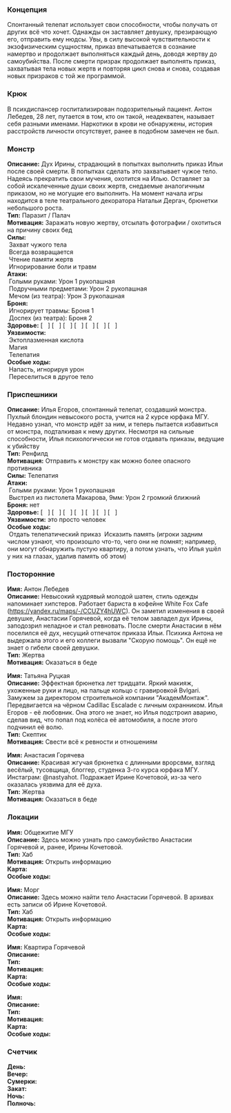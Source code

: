 ### Концепция

Спонтанный телепат использует свои способности, чтобы получать от других всё что хочет. Однажды он заставляет девушку, презирающую его, отправить ему нюдсы. Увы, в силу высокой чувствительности к экзофизическим сущностям, приказ впечатывается в сознание намертво и продолжает выполняться каждый день, доводя жертву до самоубийства. После смерти призрак продолжает выполнять приказ, захватывая тела новых жертв и повторяя цикл снова и снова, создавая новых призраков с той же программой.

### Крюк

В психдиспансер госпитализирован подозрительный пациент. Антон Лебедев, 28 лет, путается в том, кто он такой, неадекватен, называет себя разными именами. Наркотики в крови не обнаружены, история расстройств личности отсутствует, ранее в подобном замечен не был.

### Монстр

**Описание:** Дух Ирины, страдающий в попытках выполнить приказ Ильи после своей смерти. В попытках сделать это захватывает чужое тело. Надеясь прекратить свои мучения, охотится на Илью. Оставляет за собой искалеченные души своих жертв, снедаемые аналогичным приказом, но не могущие его выполнить. На момент начала игры находится в теле театрального декоратора Натальи Дергач, брюнетки небольшого роста.  
**Тип:** Паразит / Палач  
**Мотивация:** Заражать новую жертву, отсылать фотографии / охотиться на причину своих бед   
**Силы:**  
&nbsp;Захват чужого тела  
&nbsp;Всегда возвращается  
&nbsp;Чтение памяти жертв  
&nbsp;Игнорирование боли и травм  
**Атаки:**  
&nbsp;Голыми руками: Урон 1 рукопашная  
&nbsp;Подручными предметами: Урон 2 рукопашная  
&nbsp;Мечом (из театра): Урон 3 рукопашная  
**Броня:**  
&nbsp;Игнорирует травмы: Броня 1  
&nbsp;Доспех (из театра): Броня 2  
**Здоровье:**  [ &nbsp; ] [ &nbsp; ] [ &nbsp; ] [ &nbsp; ] [ &nbsp; ] [ &nbsp; ] [ &nbsp; ]  
**Уязвимости:**  
&nbsp;Эктоплазменная кислота  
&nbsp;Магия  
&nbsp;Телепатия  
**Особые ходы:**  
&nbsp;Напасть, игнорируя урон  
&nbsp;Переселиться в другое тело  

### Приспешники

**Описание:** Илья Егоров, спонтанный телепат, создавший монстра. Пухлый блондин невысокого роста, учится на 2 курсе юрфака МГУ. Недавно узнал, что монстр идёт за ним, и теперь пытается избавиться от монстра, подталкивая к нему других. Несмотря на сильные способности, Илья психологически не готов отдавать приказы, ведущие к убийству  
**Тип:** Ренфилд  
**Мотивация:** Отправить к монстру как можно более опасного противника  
**Силы:** Телепатия  
**Атаки:**  
&nbsp;Голыми руками: Урон 1 рукопашная  
&nbsp;Выстрел из пистолета Макарова, 9мм: Урон 2 громкий ближний  
**Броня:** нет  
**Здоровье:**  [ &nbsp; ] [ &nbsp; ] [ &nbsp; ] [ &nbsp; ] [ &nbsp; ] [ &nbsp; ] [ &nbsp; ]  
**Уязвимости:**  это просто человек  
**Особые ходы:**  
&nbsp;Отдать телепатический приказ
&nbsp;Исказить память (игроки задним числом узнают, что произошло что-то, чего они не помнят; например, они могут обнаружить пустую квартиру, а потом узнать, что Илья ушёл у них на глазах, удалив память об этом)

### Посторонние

**Имя:** Антон Лебедев  
**Описание:** Невысокий кудрявый молодой шатен, стиль одежды напоминает хипстеров. Работает бариста в кофейне White Fox Cafe (https://yandex.ru/maps/-/CCUZY4hUWC). Он заметил изменения в своей девушке, Анастасии Горячевой, когда её телом завладел дух Ирины, заподозрил неладное и стал ревновать. После смерти Анастасии в нём поселился её дух, несущий отпечаток приказа Ильи. Психика Антона не выдержала этого и его коллеги вызвали "Скорую помощь". Он ещё не знает о гибели своей девушки.  
**Тип:** Жертва  
**Мотивация:** Оказаться в беде  

**Имя:** Татьяна Руцкая  
**Описание:** Эффектная брюнетка лет тридцати. Яркий макияж, ухоженные руки и лицо, на пальце кольцо с гравировкой Bvlgari. Замужем за директором строительной компании "АкадемМонтаж". Передвигается на чёрном Cadillac Escalade с личным охранником. Илья Егоров - её любовник. Она этого не знает, но Илья подстроил аварию, сделав вид, что попал под колёса её автомобиля, а после этого подчинил её волю.   
**Тип:** Скептик  
**Мотивация:** Свести всё к ревности и отношениям  

**Имя:** Анастасия Горячева  
**Описание:** Красивая жгучая брюнетка с длинными врорсвми, взгляд весёлый, тусовщица, блоггер, студенка 3-го курса юрфака МГУ. Инстаграм: @nastyahot. Подражает Ирине Кочетовой, из-за чего оказалась уязвима для её духа.   
**Тип:** Жертва  
**Мотивация:** Оказаться в беде  


### Локации

**Имя:** Общежитие МГУ  
**Описание:** Здесь можно узнать про самоубийство Анастасии Горячевой и, ранее, Ирины Кочетовой.   
**Тип:** Хаб  
**Мотивация:** Открыть информацию  
**Карта:**  
**Особые ходы:**  

**Имя:** Морг  
**Описание:** Здесь можно найти тело Анастасии Горячевой. В архивах есть записи об Ирине Кочетовой.  
**Тип:** Хаб  
**Мотивация:** Открыть информацию  
**Карта:**  
**Особые ходы:**  

**Имя:** Квартира Горячевой  
**Описание:**  
**Тип:**  
**Мотивация:**  
**Карта:**  
**Особые ходы:**  


**Имя:**  
**Описание:**  
**Тип:**  
**Мотивация:**  
**Карта:**  
**Особые ходы:**  

### Счетчик

**День:**  
**Вечер:**  
**Сумерки:**  
**Закат:**  
**Ночь:**  
**Полночь:**  

